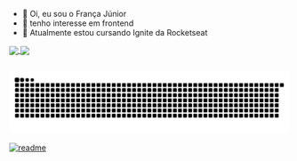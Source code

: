 - 👋 Oi, eu sou o França Júnior
- 👀 tenho interesse em frontend
- 🌱 Atualmente estou cursando Ignite da Rocketseat


<div>
  <a href="https://github.com/francajr">
  <img height="140em"   align="center" src="https://github-readme-stats.vercel.app/api?username=francajr&show_icons=true&theme=dracula&include_all_commits=true&count_private=true"/>
  <img height="140em"  align="center" src="https://github-readme-stats.vercel.app/api/top-langs/?username=francajr&layout=compact&langs_count=7&theme=dracula" />

</div>
 <br>
<div  align="center">
 
  ![Snake animation](https://github.com/francajr/francajr/blob/output/github-contribution-grid-snake.svg)
 
</div>
 
[![readme](https://github-readme-stats.vercel.app/api/pin/?username=francajr&repo=francajr&theme=react)](https://github.com/francajr/francajr)
